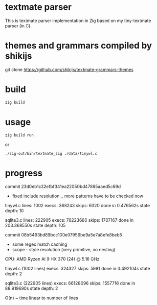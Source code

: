 # textmate parser

This is textmate parser implementation in Zig based on my tiny-textmate parser (in C).

# themes and grammars compiled by shikijs

git clone https://github.com/shikijs/textmate-grammars-themes

# build

```sh
zig build
```

# usage

```sh
zig build run
```
or
```sh
./zig-out/bin/textmate_zig ./data/tinywl.c
```

# progress
commit 23d0eb1c32efbf341ea22050bd47865aaed5c69d
* fixed include resolution .. more patterns have to be checked now 

tinywl.c
lines: 1002
execs: 368243
skips: 6020
done in 0.476562s
state depth: 10

sqlite3.c
lines: 222905
execs: 76223680
skips: 1707167
done in 203.368550s
state depth: 105


commit 08b5493bd89bcc100e07956be9a5e7a8efe8beb5 
* some regex match caching
* scope - style resolution (very primitive, no nesting)

CPU: AMD Ryzen AI 9 HX 370 (24) @ 5.16 GHz

tinywl.c (1002 lines)
execs: 324327
skips: 5981
done in 0.492104s
state depth: 2

sqlite3.c (222905 lines)
execs: 66128096
skips: 1557716
done in 88.919690s
state depth: 2

O(n) ~ time linear to number of lines


